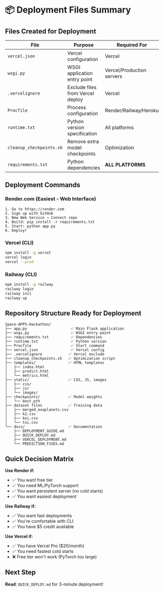 # 📦 Deployment Files Summary

## Files Created for Deployment

| File | Purpose | Required For |
|------|---------|--------------|
| `vercel.json` | Vercel configuration | Vercel |
| `wsgi.py` | WSGI application entry point | Vercel/Production servers |
| `.vercelignore` | Exclude files from Vercel deploy | Vercel |
| `Procfile` | Process configuration | Render/Railway/Heroku |
| `runtime.txt` | Python version specification | All platforms |
| `cleanup_checkpoints.sh` | Remove extra model checkpoints | Optimization |
| `requirements.txt` | Python dependencies | **ALL PLATFORMS** |

## Deployment Commands

### Render.com (Easiest - Web Interface)
```
1. Go to https://render.com
2. Sign up with GitHub
3. New Web Service → Connect repo
4. Build: pip install -r requirements.txt
5. Start: python app.py
6. Deploy!
```

### Vercel (CLI)
```bash
npm install -g vercel
vercel login
vercel --prod
```

### Railway (CLI)
```bash
npm install -g railway
railway login
railway init
railway up
```

## Repository Structure Ready for Deployment

```
Space-APPS-Hackathon/
├── app.py                    ✅ Main Flask application
├── wsgi.py                   ✅ WSGI entry point
├── requirements.txt          ✅ Dependencies
├── runtime.txt               ✅ Python version
├── Procfile                  ✅ Start command
├── vercel.json               ✅ Vercel config
├── .vercelignore            ✅ Vercel exclude
├── cleanup_checkpoints.sh   ✅ Optimization script
├── templates/               ✅ HTML templates
│   ├── index.html
│   ├── predict.html
│   └── metrics.html
├── static/                  ✅ CSS, JS, images
│   ├── css/
│   ├── js/
│   └── images/
├── checkpoints/             ✅ Model weights
│   └── best.pth
├── dataset files            ✅ Training data
│   ├── merged_exoplanets.csv
│   ├── k2.csv
│   ├── koi.csv
│   └── toi.csv
└── docs/                    ✅ Documentation
    ├── DEPLOYMENT_GUIDE.md
    ├── QUICK_DEPLOY.md
    ├── VERCEL_DEPLOYMENT.md
    └── PREDICTION_FIXES.md
```

## Quick Decision Matrix

**Use Render if:**
- ✅ You want free tier
- ✅ You need ML/PyTorch support
- ✅ You want persistent server (no cold starts)
- ✅ You want easiest deployment

**Use Railway if:**
- ✅ You want fast deployments
- ✅ You're comfortable with CLI
- ✅ You have $5 credit available

**Use Vercel if:**
- ✅ You have Vercel Pro ($20/month)
- ✅ You need fastest cold starts
- ❌ Free tier won't work (PyTorch too large)

## Next Step

**Read**: `QUICK_DEPLOY.md` for 3-minute deployment!
